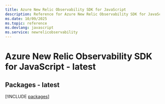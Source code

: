 ```yaml
---
title: Azure New Relic Observability SDK for JavaScript
description: Reference for Azure New Relic Observability SDK for JavaScript
ms.date: 10/09/2025
ms.topic: reference
ms.devlang: javascript
ms.service: newrelicobservability
---
```

# Azure New Relic Observability SDK for JavaScript - latest
## Packages - latest
[!INCLUDE [packages](new-relic-observability-index.md)]